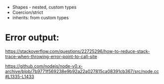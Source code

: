 - Shapes - nested, custom types
- Coercion/strict
- inherits: from custom types

# Error output:
https://stackoverflow.com/questions/22725296/how-to-reduce-stack-trace-when-throwing-error-point-to-call-site

https://github.com/nodejs/node-v0.x-archive/blob/7b9771f569238e9b92a22a027815ca08391cb367/src/node.cc#L1335-L1433